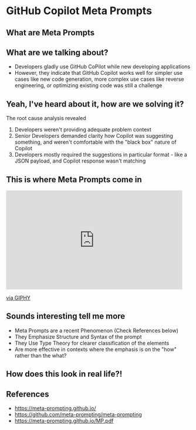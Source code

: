 # GitHub Copilot Meta Prompts

## What are Meta Prompts

## What are we talking about?
- Developers gladly use GitHub CoPilot while new developing applications
- However, they indicate that GitHub Copilot works well for simpler use cases like new code generation, more complex use cases like reverse engineering, or optimizing existing code was still a challenge

## Yeah, I've heard about it, how are we solving it? 
The root cause analysis revealed
1. Developers weren't providing adequate problem context 
2. Senior Developers demanded clarity how Copilot was suggesting something, and weren't comfortable with the "black box" nature of Copilot
3. Developers mostly required the suggestions in particular format - like a JSON payload, and Copilot response wasn't matching

## This is where Meta Prompts come in
<iframe src="https://giphy.com/embed/jKK2Jr6tBeBlr7GtHS/video" width="480" height="269" style="" frameBorder="0" class="giphy-embed" allowFullScreen></iframe><p><a href="https://giphy.com/clips/yevbel-jKK2Jr6tBeBlr7GtHS">via GIPHY</a></p>

## Sounds interesting tell me more
- Meta Prompts are a recent Phenomenon (Check References below)
- They Emphasize Structure and Syntax of the prompt
- They Use Type Theory for clearer classification of the elements
- Are more effective in contexts where the emphasis is on the "how" rather than the what?

## How does this look in real life?!

## References
- https://meta-prompting.github.io/
- https://github.com/meta-prompting/meta-prompting
- https://meta-prompting.github.io/MP.pdf

